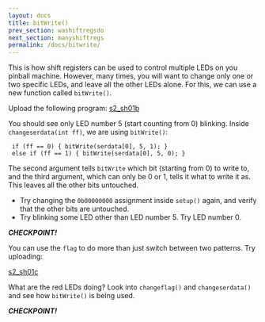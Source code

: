 ```yaml
---
layout: docs
title: bitWrite()
prev_section: washiftregsdo
next_section: manyshiftregs 
permalink: /docs/bitwrite/
---
```


This is how shift registers can be used to control multiple LEDs on
you pinball machine. However, many times, you will want to change only
one or two specific LEDs, and leave all the other LEDs alone. For
this, we can use a new function called ```bitWrite()```.

Upload the following program:
<a href="/sketches/s2_sh01b.txt">s2_sh01b</a>

You should see only LED number 5 (start counting from 0) blinking.
Inside ```changeserdata(int ff)```, we are using ```bitWrite()```:

```
 if (ff == 0) { bitWrite(serdata[0], 5, 1); }
 else if (ff == 1) { bitWrite(serdata[0], 5, 0); }
```

The second argument tells ```bitWrite``` which bit (starting from 0)
to write to, and the third argument, which can only be 0 or 1, tells
it what to write it as. This leaves all the other bits untouched.

- Try changing the ```0b00000000``` assignment inside ```setup()```
  again, and verify that the other bits are untouched.
- Try blinking some LED other than LED number 5. Try LED number 0.

**_CHECKPOINT!_**

You can use the ```flag``` to do more than just switch between two patterns. Try uploading:

<a href="/sketches/s2_sh01c.txt">s2_sh01c</a>


What are the red LEDs doing? Look into ```changeflag()``` and
```changeserdata()``` and see how ```bitWrite()``` is being used.

**_CHECKPOINT!_**


